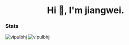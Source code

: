 <h1 align="center">Hi 👋, I'm jiangwei.</h1>

<h3 align="left">Stats</h3>
<p>
  <img align="left" src="https://github-readme-stats.vercel.app/api/top-langs?username=jiangwel&show_icons=true&locale=en&layout=compact" alt="vipulbhj" />
</p>
<p>
  <img align="center" src="https://github-readme-stats.vercel.app/api?username=jiangwel&show_icons=true&locale=en" alt="vipulbhj" />
</p>
